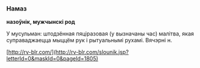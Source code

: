 ### Намаз
**назоўнік, мужчынскі род**

У мусульман: штодзённая пяціразовая (у вызначаны час) малітва, якая суправаджаецца мыццём рук і рытуальнымі рухамі. Вячэрні н.

<a rel="author">[http://rv-blr.com/](http://rv-blr.com/slounik.jsp?letterId=0&maskId=0&pageId=1805)</a>
